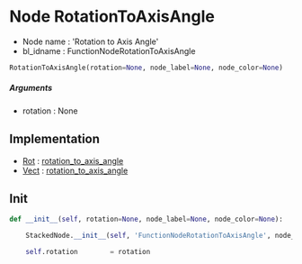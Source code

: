 # Node RotationToAxisAngle

- Node name : 'Rotation to Axis Angle'
- bl_idname : FunctionNodeRotationToAxisAngle


``` python
RotationToAxisAngle(rotation=None, node_label=None, node_color=None)
```
##### Arguments

- rotation : None

## Implementation

- [Rot](/docs/GeoNodes/Rot.md) : [rotation_to_axis_angle](/docs/GeoNodes/Rot.md#rotation_to_axis_angle)
- [Vect](/docs/GeoNodes/Vect.md) : [rotation_to_axis_angle](/docs/GeoNodes/Vect.md#rotation_to_axis_angle)

## Init

``` python
def __init__(self, rotation=None, node_label=None, node_color=None):

    StackedNode.__init__(self, 'FunctionNodeRotationToAxisAngle', node_label=node_label, node_color=node_color)

    self.rotation        = rotation
```
